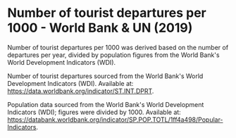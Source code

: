 # Number of tourist departures per 1000 - World Bank & UN (2019)

Number of tourist departures per 1000 was derived based on the number of departures per year, divided by population figures from the World Bank's World Development Indicators (WDI).

Number of tourist departures sourced from the World Bank's World Development Indicators (WDI). Available at: https://data.worldbank.org/indicator/ST.INT.DPRT.

Population data sourced from the World Bank's World Development Indicators (WDI); figures were divided by 1000. Available at: https://databank.worldbank.org/indicator/SP.POP.TOTL/1ff4a498/Popular-Indicators.